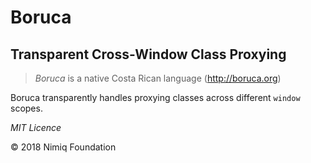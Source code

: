 # Boruca
## Transparent Cross-Window Class Proxying

> _Boruca_ is a native Costa Rican language (http://boruca.org)

Boruca transparently handles proxying classes across different `window` scopes.



_MIT Licence_

&copy; 2018 Nimiq Foundation
